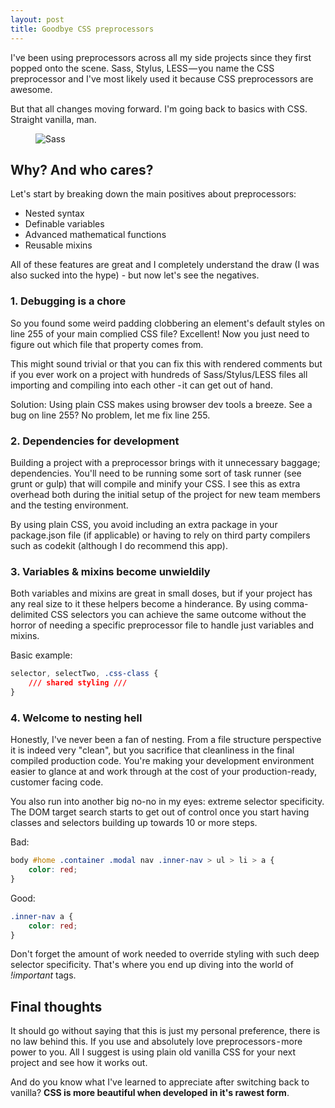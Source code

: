 ```yaml
---
layout: post
title: Goodbye CSS preprocessors
---
```


I've been using preprocessors across all my side projects since they first popped onto the scene. Sass, Stylus, LESS — you name the CSS preprocessor and I've most likely used it because CSS preprocessors are awesome.

But that all changes moving forward. I'm going back to basics with CSS. Straight vanilla, man.

<figure>
    <picture>
        <img src="https://bradleytaunt.com/static/images/articles/sass-cancel_rl1fsw_c_scale,w_800.jpg"
        alt="Sass">
    </picture>
</figure>

## Why? And who cares?

Let's start by breaking down the main positives about preprocessors:

- Nested syntax
- Definable variables
- Advanced mathematical functions
- Reusable mixins

All of these features are great and I completely understand the draw (I was also sucked into the hype) - but now let's see the negatives.

### 1. Debugging is a chore

So you found some weird padding clobbering an element's default styles on line 255 of your main complied CSS file? Excellent! Now you just need to figure out which file that property comes from.

This might sound trivial or that you can fix this with rendered comments but if you ever work on a project with hundreds of Sass/Stylus/LESS files all importing and compiling into each other - it can get out of hand.

Solution: Using plain CSS makes using browser dev tools a breeze. See a bug on line 255? No problem, let me fix line 255.

### 2. Dependencies for development

Building a project with a preprocessor brings with it unnecessary baggage; dependencies. You'll need to be running some sort of task runner (see grunt or gulp) that will compile and minify your CSS. I see this as extra overhead both during the initial setup of the project for new team members and the testing environment.

By using plain CSS, you avoid including an extra package in your package.json file (if applicable) or having to rely on third party compilers such as codekit (although I do recommend this app).

### 3. Variables &amp; mixins become unwieldily

Both variables and mixins are great in small doses, but if your project has any real size to it these helpers become a hinderance. By using comma-delimited CSS selectors you can achieve the same outcome without the horror of needing a specific preprocessor file to handle just variables and mixins.

Basic example:

```css
selector, selectTwo, .css-class {
    /// shared styling ///
}
```

### 4. Welcome to nesting hell

Honestly, I've never been a fan of nesting. From a file structure perspective it is indeed very "clean", but you sacrifice that cleanliness in the final compiled production code. You're making your development environment easier to glance at and work through at the cost of your production-ready, customer facing code.

You also run into another big no-no in my eyes: extreme selector specificity. The DOM target search starts to get out of control once you start having classes and selectors building up towards 10 or more steps.

Bad:

```css
body #home .container .modal nav .inner-nav > ul > li > a {
    color: red;
}
```

Good:

```css
.inner-nav a {
    color: red;
}
```

Don't forget the amount of work needed to override styling with such deep selector specificity. That's where you end up diving into the world of <i>!important</i> tags.

## Final thoughts

It should go without saying that this is just my personal preference, there is no law behind this. If you use and absolutely love preprocessors - more power to you. All I suggest is using plain old vanilla CSS for your next project and see how it works out.

And do you know what I've learned to appreciate after switching back to vanilla? <strong>CSS is more beautiful when developed in it's rawest form</strong>.
